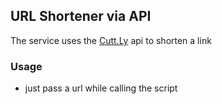 ## URL Shortener via API

The service uses the [Cutt.Ly](https://cutt.ly/cuttly-api) api to shorten a link

### Usage

- just pass a url while calling the script
